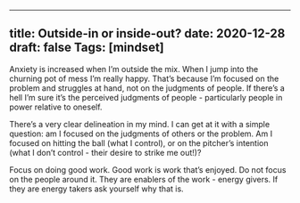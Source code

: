 
---
title: Outside-in or inside-out?
date: 2020-12-28
draft: false
Tags: [mindset]
---
Anxiety is increased when I’m outside the mix. When I jump into the churning pot of mess I’m really happy. That’s because I’m focused on the problem and struggles at hand, not on the judgments of people. If there’s a hell I’m sure it’s the perceived judgments of people - particularly people in power relative to oneself. 

There’s a very clear delineation in my mind. I can get at it with a simple question: am I focused on the judgments of others or the problem. Am I focused on hitting the ball (what I control), or on the pitcher’s intention (what I don’t control - their desire to strike me out!)? 

Focus on doing good work. Good work is work that’s enjoyed. Do not focus on the people around it. They are enablers of the work - energy givers. If they are energy takers ask yourself why that is. 